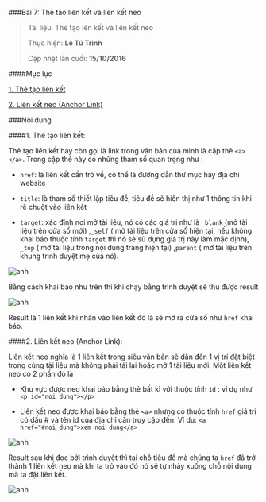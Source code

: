 ###Bài 7: Thẻ tạo liên kết và liên kết neo

> Tài liệu: Thẻ tạo lên kết và liên kết neo
> 
> Thực hiện: **Lê Tú Trinh**
> 
> Cập nhật lần cuối: **15/10/2016**

####Mục lục

[1. Thẻ tạo liên kết](#01)

[2. Liên kết neo (Anchor Link)](#02)

###Nội dung

<a name="01"></a>
####1. Thẻ tạo liên kết:

Thẻ tạo liên kết hay còn gọi là link trong văn bản của mình là cặp thẻ `<a>` `</a>`. Trong cặp thẻ này có những tham số quan trọng như :

- `href`: là liên kết cần trỏ về, có thể là đường dẫn thư mục hay địa chỉ website

- `title`: là tham số thiết lập tiêu đề, tiêu đề sẽ hiển thị như 1 thông tin khi rê chuột vào liên kết

- `target`: xác định nơi mở tài liệu, nó có các giá trị như là `_blank` (mở tài liệu trên cửa sổ mới) ,`_self` ( mở tài liệu trên cửa sổ hiện tại, nếu không khai báo thuộc tính `target` thì nó sẽ sử dụng giá trị này làm mặc định), `_top` ( mở tài liệu trong nội dung trang hiện tại) ,`parent` ( mở tài liệu trên khung trình duyệt mẹ của nó).

![anh](http://imageshack.com/a/img923/8646/m2OyDE.png)

Bằng cách khai báo như trên thì khi chạy bằng trình duyệt sẽ thu được result

![anh](http://imageshack.com/a/img923/8974/ibzsgv.png)

Result là 1 liên kết khi nhấn vào liên kết đó là sẽ mở ra cửa sổ như `href` khai báo.

<a name="02"></a>
####2. Liên kết neo (Anchor Link):

Liên kết neo nghĩa là 1 liên kết trong siêu văn bản sẽ dẫn đến 1 vị trí đặt biệt trong cùng tài liệu mà không phải tải lại hoặc mở 1 tài liệu mới. Một liên kết neo có 2 phần đó là 

- Khu vực được neo khai báo bằng thẻ bất kì với thuộc tính `id` :  ví dụ như `<p id="noi_dung"></p>`

- Liên kết neo được khai báo bằng thẻ `<a>` nhưng có thuộc tính `href` giá trị có dấu # và tên id của địa chỉ cần truy cập đến. Ví du: `<a href="#noi_dung">xem noi dung</a>`

![anh](http://imageshack.com/a/img923/6427/FyO6IG.png)

Result sau khi đọc bởi trình duyệt thì tại chỗ tiêu đề mà chúng ta `href` đã trở thành 1 liên kết neo mà khi ta trỏ vào đó nó sẽ tự nhảy xuống chỗ nội dung mà ta đặt liên kết.

![anh](http://imageshack.com/a/img922/3476/LsuCGY.png)



